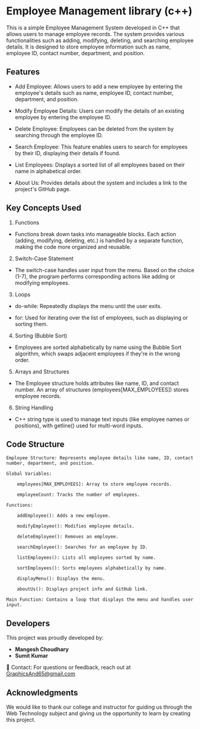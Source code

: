 # Employee Management library (c++)
This is a simple Employee Management System developed in C++ that allows users to manage employee records. The system provides various functionalities such as adding, modifying, deleting, and searching employee details. It is designed to store employee information such as name, employee ID, contact number, department, and position.

## Features
- Add Employee: Allows users to add a new employee by entering the employee's details such as name, employee ID, contact number, department, and position.

- Modify Employee Details: Users can modify the details of an existing employee by entering the employee ID.

- Delete Employee: Employees can be deleted from the system by searching through the employee ID.

- Search Employee: This feature enables users to search for employees by their ID, displaying their details if found.

- List Employees: Displays a sorted list of all employees based on their name in alphabetical order.

- About Us: Provides details about the system and includes a link to the project's GitHub page.

## Key Concepts Used
1. Functions
- Functions break down tasks into manageable blocks. Each action (adding, modifying, deleting, etc.) is handled by a separate function, making the code more organized and reusable.

2. Switch-Case Statement

- The switch-case handles user input from the menu. Based on the choice (1-7), the program performs corresponding actions like adding or modifying employees.

3. Loops

- do-while: Repeatedly displays the menu until the user exits.

- for: Used for iterating over the list of employees, such as displaying or sorting them.

4. Sorting (Bubble Sort)

- Employees are sorted alphabetically by name using the Bubble Sort algorithm, which swaps adjacent employees if they're in the wrong order.

5. Arrays and Structures

- The Employee structure holds attributes like name, ID, and contact number. An array of structures (employees[MAX_EMPLOYEES]) stores employee records.

6. String Handling

- C++ string type is used to manage text inputs (like employee names or positions), with getline() used for multi-word inputs.

## Code Structure

    Employee Structure: Represents employee details like name, ID, contact number, department, and position.

    Global Variables:

        employees[MAX_EMPLOYEES]: Array to store employee records.

        employeeCount: Tracks the number of employees.

    Functions:

        addEmployee(): Adds a new employee.

        modifyEmployee(): Modifies employee details.

        deleteEmployee(): Removes an employee.

        searchEmployee(): Searches for an employee by ID.

        listEmployees(): Lists all employees sorted by name.

        sortEmployees(): Sorts employees alphabetically by name.

        displayMenu(): Displays the menu.

        aboutUs(): Displays project info and GitHub link.

    Main Function: Contains a loop that displays the menu and handles user input.

## Developers

This project was proudly developed by:

- **Mangesh Choudhary**
- **Sumit Kumar**

📧 Contact:
For questions or feedback, reach out at GraphicsAnd65@gmail.com

## Acknowledgments

We would like to thank our college and instructor for guiding us through the Web Technology subject and giving us the opportunity to learn by creating this project.
